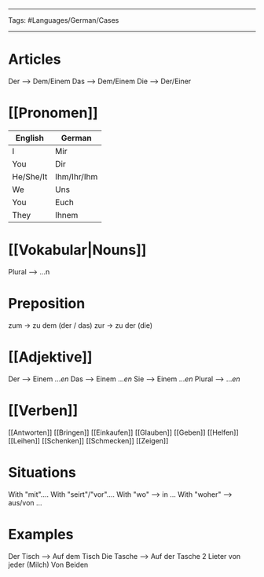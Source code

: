 ___
Tags: #Languages/German/Cases 
___
# Articles
Der --> Dem/Einem
Das --> Dem/Einem
Die --> Der/Einer

# [[Pronomen]]
English | German
------------ | ------------
I | Mir
You | Dir
He/She/It | Ihm/Ihr/Ihm
We | Uns
You | Euch
They | Ihnem

# [[Vokabular|Nouns]]
Plural --> ...n

# Preposition
zum -> zu dem (der / das)
zur -> zu der (die)

# [[Adjektive]]
Der --> Einem ...*en*
Das --> Einem ...*en*
Sie --> Einem ...*en*
Plural -->  ...*en*

# [[Verben]]
[[Antworten]]
[[Bringen]]
[[Einkaufen]]
[[Glauben]]
[[Geben]]
[[Helfen]]
[[Leihen]]
[[Schenken]]
[[Schmecken]]
[[Zeigen]]

# Situations
With "mit"....
With "seirt"/"vor"....
With "wo" --> in ...
With "woher" --> aus/von ...

# Examples
Der Tisch --> Auf dem Tisch
Die Tasche --> Auf der Tasche
2 Lieter von jeder (Milch)
Von Beiden
